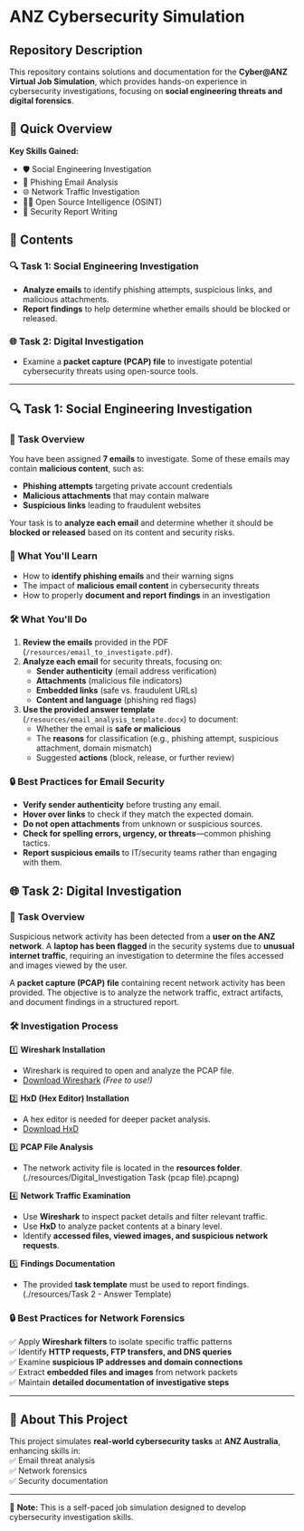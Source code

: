 # ANZ Cybersecurity Simulation

## Repository Description  
This repository contains solutions and documentation for the **Cyber@ANZ Virtual Job Simulation**, which provides hands-on experience in cybersecurity investigations, focusing on **social engineering threats and digital forensics**.

## 📌 Quick Overview  
**Key Skills Gained:**  
- 🛡️ Social Engineering Investigation  
- 📧 Phishing Email Analysis  
- 🌐 Network Traffic Investigation  
- 🕵️‍♂️ Open Source Intelligence (OSINT)  
- 📝 Security Report Writing 

## 📂 Contents  

### 🔍 Task 1: Social Engineering Investigation  
- **Analyze emails** to identify phishing attempts, suspicious links, and malicious attachments.  
- **Report findings** to help determine whether emails should be blocked or released.

### 🌐 Task 2: Digital Investigation  
- Examine a **packet capture (PCAP) file** to investigate potential cybersecurity threats using open-source tools.  

---

## 🔍 Task 1: Social Engineering Investigation  

### 📌 Task Overview  
You have been assigned **7 emails** to investigate. Some of these emails may contain **malicious content**, such as:  
- **Phishing attempts** targeting private account credentials  
- **Malicious attachments** that may contain malware  
- **Suspicious links** leading to fraudulent websites  

Your task is to **analyze each email** and determine whether it should be **blocked or released** based on its content and security risks.  

### 🎯 What You'll Learn  
- How to **identify phishing emails** and their warning signs  
- The impact of **malicious email content** in cybersecurity threats  
- How to properly **document and report findings** in an investigation  

### 🛠️ What You'll Do  
1. **Review the emails** provided in the PDF (`/resources/email_to_investigate.pdf`).  
2. **Analyze each email** for security threats, focusing on:  
   - **Sender authenticity** (email address verification)  
   - **Attachments** (malicious file indicators)  
   - **Embedded links** (safe vs. fraudulent URLs)  
   - **Content and language** (phishing red flags)  
3. **Use the provided answer template** (`/resources/email_analysis_template.docx`) to document:  
   - Whether the email is **safe or malicious**  
   - The **reasons** for classification (e.g., phishing attempt, suspicious attachment, domain mismatch)  
   - Suggested **actions** (block, release, or further review)  

### 🔒 Best Practices for Email Security  
- **Verify sender authenticity** before trusting any email.  
- **Hover over links** to check if they match the expected domain.  
- **Do not open attachments** from unknown or suspicious sources.  
- **Check for spelling errors, urgency, or threats**—common phishing tactics.  
- **Report suspicious emails** to IT/security teams rather than engaging with them.  

## 🌐 Task 2: Digital Investigation  

### 📌 Task Overview  
Suspicious network activity has been detected from a **user on the ANZ network**. A **laptop has been flagged** in the security systems due to **unusual internet traffic**, requiring an investigation to determine the files accessed and images viewed by the user.  

A **packet capture (PCAP) file** containing recent network activity has been provided. The objective is to analyze the network traffic, extract artifacts, and document findings in a structured report.  

### 🛠️ Investigation Process  

1️⃣ **Wireshark Installation**  
   - Wireshark is required to open and analyze the PCAP file.  
   - [Download Wireshark](https://www.wireshark.org/download.html) *(Free to use!)*  

2️⃣ **HxD (Hex Editor) Installation**  
   - A hex editor is needed for deeper packet analysis.  
   - [Download HxD](https://mh-nexus.de/en/hxd/)  

3️⃣ **PCAP File Analysis**  
   - The network activity file is located in the **resources folder**. (./resources/Digital_Investigation Task (pcap file).pcapng)  

4️⃣ **Network Traffic Examination**  
   - Use **Wireshark** to inspect packet details and filter relevant traffic.  
   - Use **HxD** to analyze packet contents at a binary level.  
   - Identify **accessed files, viewed images, and suspicious network requests**.  

5️⃣ **Findings Documentation**  
   - The provided **task template** must be used to report findings. (./resources/Task 2 - Answer Template) 

### 🔒 Best Practices for Network Forensics  
✅ Apply **Wireshark filters** to isolate specific traffic patterns  
✅ Identify **HTTP requests, FTP transfers, and DNS queries**  
✅ Examine **suspicious IP addresses and domain connections**  
✅ Extract **embedded files and images** from network packets  
✅ Maintain **detailed documentation of investigative steps**  

---

## 🚀 About This Project  
This project simulates **real-world cybersecurity tasks** at **ANZ Australia**, enhancing skills in:  
✅ Email threat analysis  
✅ Network forensics  
✅ Security documentation  

---
🔗 **Note:** This is a self-paced job simulation designed to develop cybersecurity investigation skills. 

